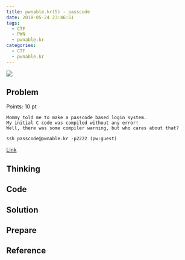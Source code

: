 ```yaml
---
title: pwnable.kr(5) - passcode
date: 2018-05-24 23:46:51
tags:
  - CTF
  - PWN
  - pwnable.kr
categories:
  - CTF
  - pwnable.kr
---
```

![](http://pwnable.kr/img/passcode.png)
## Problem  
Points: 10 pt  
```
Mommy told me to make a passcode based login system.
My initial C code was compiled without any error!
Well, there was some compiler warning, but who cares about that?

ssh passcode@pwnable.kr -p2222 (pw:guest)
```
[Link](http://pwnable.kr/play.php)
<!-- More -->

## Thinking  

## Code

## Solution  

## Prepare  

## Reference  

